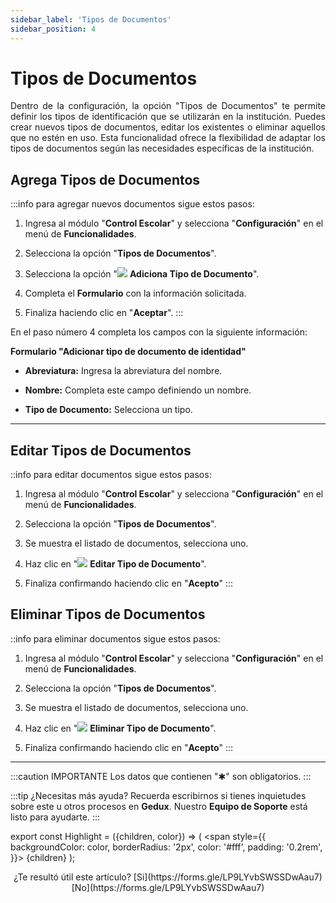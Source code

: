 ```yaml
---
sidebar_label: 'Tipos de Documentos'
sidebar_position: 4
---
```


# Tipos de Documentos

<div align="justify">Dentro de la configuración, la opción "Tipos de Documentos" te permite definir los tipos de identificación que se utilizarán en la institución. Puedes crear nuevos tipos de documentos, editar los existentes o eliminar aquellos que no estén en uso. Esta funcionalidad ofrece la flexibilidad de adaptar los tipos de documentos según las necesidades específicas de la institución.</div>

## Agrega Tipos de Documentos

:::info para agregar nuevos documentos sigue estos pasos:

1. Ingresa al módulo "**Control Escolar**" y selecciona "**Configuración**" en el menú de **Funcionalidades**.

2. Selecciona la opción "**Tipos de Documentos**".

3. Selecciona la opción "![](./img/IcoAdd.png) **Adiciona Tipo de Documento**".

4. Completa el **Formulario** con la información solicitada.

5. Finaliza haciendo clic en "**Aceptar**".
:::

En el paso número 4 completa los campos con la siguiente información:

**Formulario "Adicionar tipo de documento de identidad"**

* **Abreviatura:** Ingresa la abreviatura del nombre.

* **Nombre:** Completa este campo definiendo un nombre.

* **Tipo de Documento:** Selecciona un tipo.
___

## Editar Tipos de Documentos

::info para editar documentos sigue estos pasos:

1. Ingresa al módulo "**Control Escolar**" y selecciona "**Configuración**" en el menú de **Funcionalidades**.

2. Selecciona la opción "**Tipos de Documentos**".

3. Se muestra el listado de documentos, selecciona uno.

4. Haz clic en "![](./img/IcoEdt.png) **Editar Tipo de Documento**".

5. Finaliza confirmando haciendo clic en "**Acepto**"
:::

## Eliminar Tipos de Documentos

::info para eliminar documentos sigue estos pasos:

1. Ingresa al módulo "**Control Escolar**" y selecciona "**Configuración**" en el menú de **Funcionalidades**.

2. Selecciona la opción "**Tipos de Documentos**".

3. Se muestra el listado de documentos, selecciona uno.

4. Haz clic en "![](./img/IcoDel2.png) **Eliminar Tipo de Documento**".

5. Finaliza confirmando haciendo clic en "**Acepto**"
:::
___

:::caution IMPORTANTE
Los datos que contienen "✱" son obligatorios.
:::

:::tip ¿Necesitas más ayuda?
Recuerda escribirnos si tienes inquietudes sobre este u otros procesos en **Gedux**. Nuestro **Equipo de Soporte** está listo para ayudarte.
:::

export const Highlight = ({children, color}) => (
  <span
    style={{
      backgroundColor: color,
      borderRadius: '2px',
      color: '#fff',
      padding: '0.2rem',
    }}>
    {children}
  </span>
);

<center>¿Te resultó útil este artículo? <Highlight color="#B0AEAC">[Si](https://forms.gle/LP9LYvbSWSSDwAau7)</Highlight> <Highlight color="#B0AEAC">[No](https://forms.gle/LP9LYvbSWSSDwAau7)</Highlight> </center>